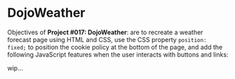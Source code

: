 # DojoWeather

Objectives of **Project #017: DojoWeather**: are to recreate a weather forecast page using HTML and CSS, use the CSS property `position: fixed;` to position the cookie policy at the bottom of the page, and add the following JavaScript features when the user interacts with buttons and links:


wip...
<!-- 
## Web Page Responsiveness

<div align="center">
<img src="./assets/demo-imgs/making-connections-webpage-responsiveness-demo.gif" width="450px" height="auto">
</div>

---

## Making Connections Functionality

1. **`editUsername()`** is called when the "edit profile" link is clicked. It updates the text content of the username element to "Abigail G". Essentially, it changes the displayed username.

2. **`accept(requestId)`** is called when the "accept" button next to a connection request is clicked. It takes the requestId as a parameter, which is the ID of the request card that needs to be accepted. It removes the request card from the DOM using `element.remove()`, decrements the request count displayed in the `requestSpan` element, and increments the connection count displayed in the `connectionSpan` element. It does this by converting the text content of `connectionSpan` to a number using `parseInt`, incrementing it, and then updating the text content with the new value.

3. **`decline(requestId)`** is called when the "decline" button next to a connection request is clicked. It takes the requestId as a parameter, which is the ID of the request card that needs to be declined. It removes the request card from the DOM using `element.remove()` and decrements the request count displayed in the requestSpan element.

<div align="center">
<img src="./assets/demo-imgs/making-connections-js-demo.gif" width="450px" height="auto">
</div>

---

Redone: ２０２３年０９月０６日（水）
-->